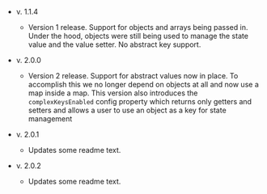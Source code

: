 - v. 1.1.4

  - Version 1 release. Support for objects and arrays being passed in. Under the hood, objects were still being used to manage the state value and the value setter. No abstract key support.

- v. 2.0.0

  - Version 2 release. Support for abstract values now in place. To accomplish this we no longer depend on objects at all and now use a map inside a map. This version also introduces the `complexKeysEnabled` config property which returns only getters and setters and allows a user to use an object as a key for state management

- v. 2.0.1

  - Updates some readme text.

- v. 2.0.2
  - Updates some readme text.
